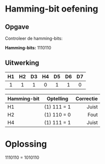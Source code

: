 # Hamming-bit oefening

## Opgave

Controleer de hamming-bits:

**Hamming-bits:** 1110110

## Uitwerking

| H1 | H2 | D3 | H4 | D5 | D6 | D7 |
| :--: | :--: | :--: | :--: | :--: | :--: | :--: |
| 1   |1     |1     |0    |1     |1    |0     |

| Hamming-bit | Optelling   | Correctie |
| :-------------- | :-----------: | ---------: |
| H1                  | (1) 111 = 1 | Juist        |
| H2                  | (1) 110 = 0 | Fout        |
| H4                  | (1) 111 = 1 | Juist        |

# Oplossing

1110110 = 1010110
